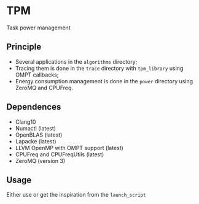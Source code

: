 # TPM
Task power management

## Principle
* Several applications in the ```algorithms``` directory;
* Tracing them is done in the ```trace``` directory with ```tpm_library``` using OMPT callbacks;
* Energy consumption management is done in the ```power``` directory using ZeroMQ and CPUFreq.

## Dependences
* Clang10
* Numactl (latest)
* OpenBLAS (latest)
* Lapacke (latest)
* LLVM OpenMP with OMPT support (latest)
* CPUFreq and CPUFreqUtils (latest)
* ZeroMQ (version 3)

## Usage
Either use or get the inspiration from the ```launch_script```
